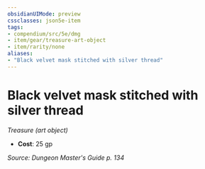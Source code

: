 ```yaml
---
obsidianUIMode: preview
cssclasses: json5e-item
tags:
- compendium/src/5e/dmg
- item/gear/treasure-art-object
- item/rarity/none
aliases: 
- "Black velvet mask stitched with silver thread"
---
```

# Black velvet mask stitched with silver thread
*Treasure (art object)*  

- **Cost**: 25 gp

*Source: Dungeon Master's Guide p. 134*